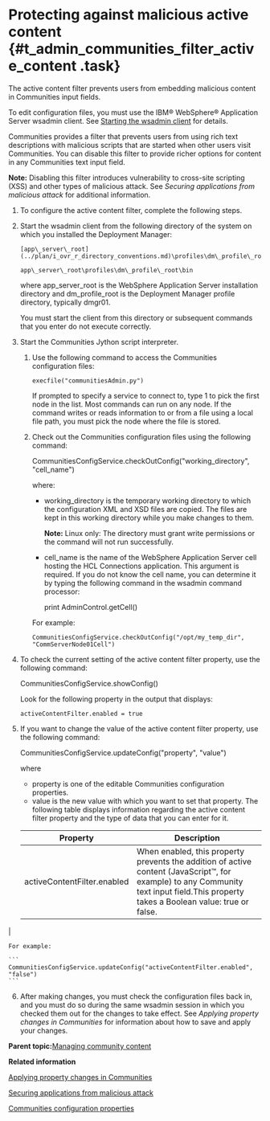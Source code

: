 # Protecting against malicious active content {#t_admin_communities_filter_active_content .task}

The active content filter prevents users from embedding malicious content in Communities input fields.

To edit configuration files, you must use the IBM® WebSphere® Application Server wsadmin client. See [Starting the wsadmin client](t_admin_wsadmin_starting.md) for details.

Communities provides a filter that prevents users from using rich text descriptions with malicious scripts that are started when other users visit Communities. You can disable this filter to provide richer options for content in any Communities text input field.

**Note:** Disabling this filter introduces vulnerability to cross-site scripting \(XSS\) and other types of malicious attack. See *Securing applications from malicious attack* for additional information.

1.  To configure the active content filter, complete the following steps.
2.  Start the wsadmin client from the following directory of the system on which you installed the Deployment Manager:

    ```
    [app\_server\_root](../plan/i_ovr_r_directory_conventions.md)\profiles\dm\_profile\_root\bin
    ```

    ```
    app\_server\_root\profiles\dm\_profile\_root\bin
    ```

    where app\_server\_root is the WebSphere Application Server installation directory and dm\_profile\_root is the Deployment Manager profile directory, typically dmgr01.

    You must start the client from this directory or subsequent commands that you enter do not execute correctly.

3.  Start the Communities Jython script interpreter.

    1.  Use the following command to access the Communities configuration files:

        ```
        execfile("communitiesAdmin.py")
        ```

        If prompted to specify a service to connect to, type 1 to pick the first node in the list. Most commands can run on any node. If the command writes or reads information to or from a file using a local file path, you must pick the node where the file is stored.

    2.  Check out the Communities configuration files using the following command:

        CommunitiesConfigService.checkOutConfig\("working\_directory", "cell\_name"\)

        where:

        -   working\_directory is the temporary working directory to which the configuration XML and XSD files are copied. The files are kept in this working directory while you make changes to them.

            **Note:** Linux only: The directory must grant write permissions or the command will not run successfully.

        -   cell\_name is the name of the WebSphere Application Server cell hosting the HCL Connections application. This argument is required. If you do not know the cell name, you can determine it by typing the following command in the wsadmin command processor:

            print AdminControl.getCell\(\)

        For example:

        ```
        CommunitiesConfigService.checkOutConfig("/opt/my_temp_dir", "CommServerNode01Cell")
        ```

4.  To check the current setting of the active content filter property, use the following command:

    CommunitiesConfigService.showConfig\(\)

    Look for the following property in the output that displays:

    ```
    activeContentFilter.enabled = true
    ```

5.  If you want to change the value of the active content filter property, use the following command:

    CommunitiesConfigService.updateConfig\("property", "value"\)

    where

    -   property is one of the editable Communities configuration properties.
    -   value is the new value with which you want to set that property.
    The following table displays information regarding the active content filter property and the type of data that you can enter for it.

    |Property|Description|
    |--------|-----------|
    |activeContentFilter.enabled|When enabled, this property prevents the addition of active content \(JavaScript™, for example\) to any Community text input field.This property takes a Boolean value: true or false.

|

    For example:

    ```
    CommunitiesConfigService.updateConfig("activeContentFilter.enabled", "false")
    ```

6.  After making changes, you must check the configuration files back in, and you must do so during the same wsadmin session in which you checked them out for the changes to take effect. See *Applying property changes in Communities* for information about how to save and apply your changes.


**Parent topic:**[Managing community content](../admin/c_admin_communities_control_content.md)

**Related information**  


[Applying property changes in Communities](../admin/t_admin_communities_save_changes.md)

[Securing applications from malicious attack](../secure/c_admin_security_xss.md)

[Communities configuration properties](../admin/r_admin_communities_config_props.md)

